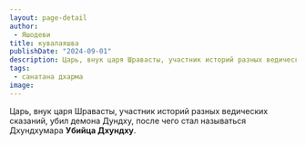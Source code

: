```yaml
---
layout: page-detail
author:
 - Яшодеви
title: кувалаяшва
publishDate: "2024-09-01"
description: Царь, внук царя Шравасты, участник историй разных ведических сказаний, убил демона Дундху, после чего стал называться Дхундхумара Убийца Дхундху.
tags:
 - санатана дхарма
image: 
---
```


Царь, внук царя Шравасты, участник историй разных ведических сказаний, убил демона Дундху, после чего стал называться Дхундхумара __Убийца Дхундху__.

